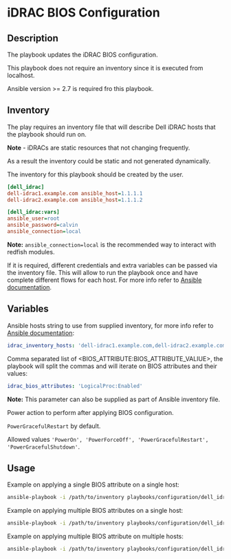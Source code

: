 # iDRAC BIOS Configuration

## Description

The playbook updates the iDRAC BIOS configuration.

This playbook does not require an inventory since it is executed from localhost.

Ansible version >= 2.7 is required fro this playbook.

## Inventory
The play requires an inventory file that will describe Dell iDRAC hosts that the playbook should run on.

**Note** - iDRACs are static resources that not changing frequently.

As a result the inventory could be static and not generated dynamically.

The inventory for this playbook should be created by the user.

```ini
[dell_idrac]
dell-idrac1.example.com ansible_host=1.1.1.1
dell-idrac2.example.com ansible_host=1.1.1.2

[dell_idrac:vars]
ansible_user=root
ansible_password=calvin
ansible_connection=local
```

**Note:** `ansible_connection=local` is the recommended way to interact with redfish modules.

If it is required, different credentials and extra variables can be passed via the inventory file. This will allow to run the playbook once and have complete different flows for each host. For more info refer to [Ansible documentation](https://docs.ansible.com/ansible/latest/network/getting_started/first_inventory.html#basic-inventory).

## Variables

Ansible hosts string to use from supplied inventory, for more info refer to [Ansible documentation](https://docs.ansible.com/ansible/latest/user_guide/intro_patterns.html):
```yaml
idrac_inventory_hosts: 'dell-idrac1.example.com,dell-idrac2.example.com'
```

Comma separated list of <BIOS_ATTRIBUTE:BIOS_ATTRIBUTE_VALIUE>, the playbook will split the commas and will iterate on BIOS attributes and their values:
```yaml
idrac_bios_attributes: 'LogicalProc:Enabled'
```

**Note:** This parameter can also be supplied as part of Ansible inventory file.

Power action to perform after applying BIOS configuration.

`PowerGracefulRestart` by default.

Allowed values `'PowerOn', 'PowerForceOff', 'PowerGracefulRestart', 'PowerGracefulShutdown'`.

## Usage

Example on applying a single BIOS attribute on a single host:
```sh
ansible-playbook -i /path/to/inventory playbooks/configuration/dell_idrac_bios_config.yml -e idrac_inventory_hosts='dell-idrac1.example.com' -e idrac_bios_attributes='LogicalProc:Enabled'
```

Example on applying multiple BIOS attributes on a single host:
```sh
ansible-playbook -i /path/to/inventory playbooks/configuration/dell_idrac_bios_config.yml -e idrac_inventory_hosts='dell-idrac1.example.com' -e idrac_bios_attributes='LogicalProc:Enabled,SriovGlobalEnable:Enabled'
```

Example on applying multiple BIOS attribute on multiple hosts:
```sh
ansible-playbook -i /path/to/inventory playbooks/configuration/dell_idrac_bios_config.yml -e idrac_inventory_hosts='dell-idrac1.example.com,dell-idrac2.example.com' -e idrac_bios_attributes='LogicalProc:Enabled,SriovGlobalEnable:Enabled'
```
